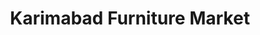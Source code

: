 ---
title: "Karimabad Furniture Market"
url: /karachi/karimabad-furniture-market/
shop: furniture
---